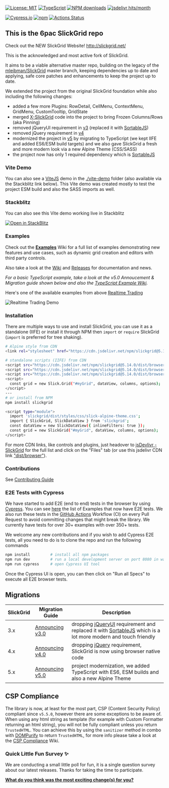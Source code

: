 [![License: MIT](https://img.shields.io/badge/License-MIT-yellow.svg)](https://opensource.org/licenses/MIT)
[![TypeScript](https://img.shields.io/badge/%3C%2F%3E-TypeScript-%230074c1.svg)](http://www.typescriptlang.org/)
[![NPM downloads](https://img.shields.io/npm/dm/slickgrid.svg)](https://npmjs.org/package/slickgrid)
[![jsdelivr hits/month](https://data.jsdelivr.com/v1/package/npm/slickgrid/badge)](https://www.jsdelivr.com/package/npm/slickgrid)

[![Cypress.io](https://img.shields.io/badge/tested%20with-Cypress-04C38E.svg)](https://www.cypress.io/)
[![npm](https://img.shields.io/npm/v/slickgrid.svg?logo=npm&logoColor=fff&label=npm)](https://npmjs.org/package/slickgrid)
[![Actions Status](https://github.com/6pac/SlickGrid/workflows/CI%20Build/badge.svg)](https://github.com/6pac/SlickGrid/actions)

## This is the 6pac SlickGrid repo

Check out the NEW SlickGrid Website! http://slickgrid.net/

This is the acknowledged and most active fork of SlickGrid.

It aims to be a viable alternative master repo, building on the legacy of the [mleibman/SlickGrid](https://github.com/mleibman/SlickGrid) master branch, keeping dependencies up to date and applying, safe core patches and enhancements to keep the project up to date.

We extended the project from the original SlickGrid foundation while also including the following changes:
- added a few more Plugins: RowDetail, CellMenu, ContextMenu, GridMenu, CustomTooltip, GridState
- merged [X-SlickGrid](https://github.com/ddomingues/X-SlickGrid) code into the project to bring Frozen Columns/Rows (aka Pinning)
- removed jQueryUI requirement in [v3](https://github.com/6pac/SlickGrid/wiki/Major-version-3.0----Removal-of-jQueryUI-requirement-(replaced-by-SortableJS)) (replaced it with [SortableJS](https://sortablejs.github.io/Sortable/))
- removed jQuery requirement in [v4](https://github.com/6pac/SlickGrid/wiki/Major-version-4.0---Removal-of-jQuery-requirement)
- modernized the project in [v5](https://github.com/6pac/SlickGrid/wiki/Major-version-5.0-%E2%80%90-ES6-ESM-and-TypeScript-Support) by migrating to TypeScript (we kept IIFE and added ES6/ESM build targets) and we also gave SlickGrid a fresh and more modern look via a new Alpine Theme (CSS/SASS)
- the project now has only 1 required dependency which is [SortableJS](https://sortablejs.github.io/Sortable/)

### Vite Demo
You can also see a [ViteJS](https://vite.dev/) demo in the [./vite-demo](https://github.com/6pac/SlickGrid/tree/master/vite-demo) folder (also available via the Stackblitz link below). This Vite demo was created mostly to test the project ESM build and also the SASS imports as well.

### Stackblitz

You can also see this Vite demo working live in Stackblitz

[![Open in StackBlitz](https://developer.stackblitz.com/img/open_in_stackblitz.svg)](https://stackblitz.com/github/6pac/SlickGrid/tree/master/vite-demo)

### Examples
Check out the **[Examples](https://github.com/6pac/SlickGrid/wiki/Examples)** Wiki for a full list of examples demonstrating new features and use cases, such as dynamic grid creation and editors with third party controls.

Also take a look at the [Wiki](https://github.com/6pac/SlickGrid/wiki) and [Releases](https://github.com/6pac/SlickGrid/releases) for documentation and news.

_For a basic TypeScript example, take a look at the v5.0 Annoucement & Migration guide shown below and also the [TypeScript Example Wiki](https://github.com/6pac/SlickGrid/wiki/TypeScript-Examples)._

Here's one of the available examples from above [Realtime Trading](https://6pac.github.io/SlickGrid/examples/example-trading-esm.html)

![Realtime Trading Demo](https://github.com/user-attachments/assets/654fb4e1-c11d-42fb-b8d5-6c4161d16c00)

### Installation
There are multiple ways to use and install SlickGrid, you can use it as a standalone (IIFE) or install it through NPM then `import` or `require` SlickGrid (`import` is preferred for tree shaking).

```sh
# Alpine style from CDN
<link rel="stylesheet" href="https://cdn.jsdelivr.net/npm/slickgrid@5.14.0/dist/styles/css/slick-alpine-theme.min.css">

# standalone scripts (IIFE) from CDN
<script src="https://cdn.jsdelivr.net/npm/slickgrid@5.14.0/dist/browser/slick.core.min.js"></script>
<script src="https://cdn.jsdelivr.net/npm/slickgrid@5.14.0/dist/browser/slick.interactions.min.js"></script>
<script src="https://cdn.jsdelivr.net/npm/slickgrid@5.14.0/dist/browser/slick.grid.min.js"></script>
<script>
  const grid = new Slick.Grid("#myGrid", dataView, columns, options);
</script>
---
# or install from NPM
npm install slickgrid

<script type="module">
  import 'slickgrid/dist/styles/css/slick-alpine-theme.css';
  import { SlickGrid, SlickDataView } from 'slickgrid';
  const dataView = new SlickDataView({ inlineFilters: true });
  const grid = new SlickGrid("#myGrid", dataView, columns, options);
</script>
```

For more CDN links, like controls and plugins, just headover to [jsDevlivr - SlickGrid](https://www.jsdelivr.com/package/npm/slickgrid) for the full list and click on the "Files" tab (or use this jsdelivr CDN link ["dist/browser"](https://www.jsdelivr.com/package/npm/slickgrid?tab=files&path=dist%2Fbrowser)).

### Contributions
See [Contributing Guide](https://github.com/6pac/SlickGrid/blob/master/CONTRIBUTING.md)

### E2E Tests with Cypress
We have started to add E2E (end to end) tests in the browser by using [Cypress](https://www.cypress.io/). You can see [here](https://github.com/6pac/SlickGrid/tree/master/cypress/e2e) the list of Examples that now have E2E tests. We also run these tests in the [GitHub Actions](https://github.com/features/actions) Workflow (CI) on every Pull Request to avoid committing changes that might break the library. We currently have tests for over 30+ examples with over 350+ tests.

We welcome any new contributions and if you wish to add Cypress E2E tests, all you need to do is to clone the repo and run the following commands
```bash
npm install         # install all npm packages
npm run dev         # run a local development server on port 8080 in watch mode (or `npm run serve` without watch)
npm run cypress     # open Cypress UI tool
```
Once the Cypress UI is open, you can then click on "Run all Specs" to execute all E2E browser tests.

## Migrations

| SlickGrid | Migration Guide | Description |
| --------- | --------------- | ----------- |
| 3.x       | [Announcing v3.0](https://github.com/6pac/SlickGrid/wiki/Major-version-3.0----Removal-of-jQueryUI-requirement-(replaced-by-SortableJS)) | dropping [jQueryUI](https://jqueryui.com/) requirement and replaced it with [SortableJS](https://sortablejs.github.io/Sortable/) which is a lot more modern and touch friendly |
| 4.x       | [Announcing v4.0](https://github.com/6pac/SlickGrid/wiki/Major-version-4.0---Removal-of-jQuery-requirement) | dropping [jQuery](https://jquery.com/) requirement, SlickGrid is now using browser native code |
| 5.x       | [Announcing v5.0](https://github.com/6pac/SlickGrid/wiki/Major-version-5.0-%E2%80%90-ES6-ESM-and-TypeScript-Support) | project modernization, we added TypeScript with ES6, ESM builds and also a new Alpine Theme |

## CSP Compliance
The library is now, at least for the most part, CSP (Content Security Policy) compliant since `v5.5.0`, however there are some exceptions to be aware of. When using any html string as template (for example with Custom Formatter returning an html string), you will not be fully compliant unless you return `TrustedHTML`. You can achieve this by using the `sanitizer` method in combo with [DOMPurify](https://github.com/cure53/DOMPurify) to return `TrustedHTML`, for more info please take a look at the [CSP Compliance](https://github.com/6pac/SlickGrid/wiki/CSP-Compliance) Wiki.

### Quick Little Fun Survey ✨
We are conducting a small little poll for fun, it is a single question survey about our latest releases. Thanks for taking the time to participate.

**[What do you think was the most exciting change(s) for you?](https://github.com/6pac/SlickGrid/discussions/853)**
